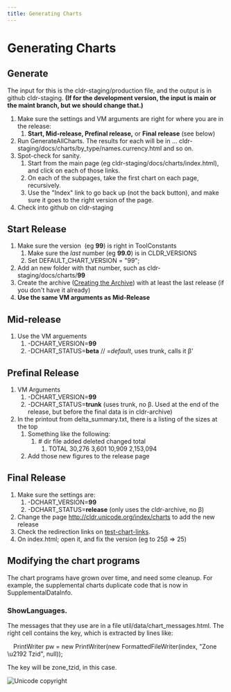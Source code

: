 ```yaml
---
title: Generating Charts
---
```


# Generating Charts

## Generate

The input for this is the cldr\-staging/production file, and the output is in github cldr\-staging. **(If for the development version, the input is main or the maint branch, but we should change that.)**

1. Make sure the settings and VM arguments are right for where you are in the release:
	1. **Start, Mid\-release, Prefinal release,** or **Final release** (see below)
2. Run GenerateAllCharts. The results for each will be in ... cldr\-staging/docs/charts/by\_type/names.currency.html and so on.
3. Spot\-check for sanity.
	1. Start from the main page (eg cldr\-staging/docs/charts/index.html), and click on each of those links.
	2. On each of the subpages, take the first chart on each page, recursively.
	3. Use the "Index" link to go back up (not the back button), and make sure it goes to the right version of the page.
4. Check into github on cldr\-staging

## Start Release

1. Make sure the version  (eg **99**) is right in ToolConstants
	1. Make sure the *last* number (eg **99\.0**) is in CLDR\_VERSIONS
	2. Set DEFAULT\_CHART\_VERSION \= "99";
2. Add an new folder with that number, such as cldr\-staging/docs/charts/**99**
3. Create the archive ([Creating the Archive](https://cldr.unicode.org/development/creating-the-archive)) with at least the last release (if you don't have it already)
4. **Use the same VM arguments as Mid\-Release**

## Mid\-release

1. Use the VM arguements
	1. \-DCHART\_VERSION\=**99**
	2. \-DCHART\_STATUS\=**beta** // \=*default*, uses trunk, calls it β'

## Prefinal Release

1. VM Arguments
	1. \-DCHART\_VERSION\=**99**
	2. \-DCHART\_STATUS\=**trunk** (uses trunk, no β. Used at the end of the release, but before the final data is in cldr\-archive)
2. In the printout from delta\_summary.txt, there is a listing of the sizes at the top
	1. Something like the following:
		1. \# dir file added deleted changed total
			1. TOTAL 30,276 3,601 10,909 2,153,094
	2. Add those new figures to the release page

## Final Release

1. Make sure the settings are:
	1. \-DCHART\_VERSION\=**99**
	2. \-DCHART\_STATUS\=**release** (only uses the cldr\-archive, no β)
2. Change the page <http://cldr.unicode.org/index/charts> to add the new release
3. Check the redirection links on [test\-chart\-links](https://cldr.unicode.org/development/cldr-big-red-switch/test-chart-links).
4. On index.html; open it, and fix the version (eg to 25β \=\> 25\)

## Modifying the chart programs

The chart programs have grown over time, and need some cleanup. For example, the supplemental charts duplicate code that is now in SupplementalDataInfo. 

### ShowLanguages.

The messages that they use are in a file util/data/chart\_messages.html. The right cell contains the key, which is extracted by lines like:

&emsp;PrintWriter pw \= new PrintWriter(new FormattedFileWriter(index, "Zone \\u2192 Tzid", null));

The key will be zone\_tzid, in this case.

![Unicode copyright](https://www.unicode.org/img/hb_notice.gif)